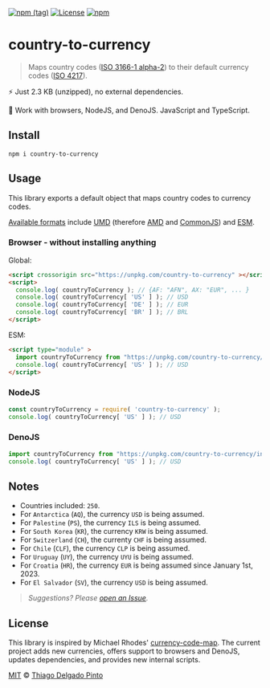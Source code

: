 [![npm (tag)](https://img.shields.io/npm/v/country-to-currency?color=green&label=NPM&style=for-the-badge)](https://github.com/thiagodp/country-to-currency/releases)
[![License](https://img.shields.io/npm/l/country-to-currency.svg?style=for-the-badge&color=green)](https://github.com/thiagodp/country-to-currency/blob/master/LICENSE.txt)
[![npm](https://img.shields.io/npm/dt/country-to-currency?style=for-the-badge&color=green)](https://www.npmjs.com/package/country-to-currency)

# country-to-currency

> Maps country codes ([ISO 3166-1 alpha-2](https://en.wikipedia.org/wiki/ISO_3166-1_alpha-2#Officially_assigned_code_elements)) to their default currency codes ([ISO 4217](https://en.wikipedia.org/wiki/ISO_4217#Active_codes)).

⚡ Just 2.3 KB (unzipped), no external dependencies.

🎯 Work with browsers, NodeJS, and DenoJS. JavaScript and TypeScript.

## Install

```shell
npm i country-to-currency
```

## Usage

This library exports a default object that maps country codes to currency codes.

[Available formats]() include [UMD](https://github.com/umdjs/umd) (therefore [AMD](https://github.com/amdjs/amdjs-api/wiki/AMD) and [CommonJS](http://wiki.commonjs.org/wiki/CommonJS)) and
[ESM](https://developer.mozilla.org/en-US/docs/Web/JavaScript/Guide/Modules).

### Browser - without installing anything

Global:
```html
<script crossorigin src="https://unpkg.com/country-to-currency" ></script>
<script>
  console.log( countryToCurrency ); // {AF: "AFN", AX: "EUR", ... }
  console.log( countryToCurrency[ 'US' ] ); // USD
  console.log( countryToCurrency[ 'DE' ] ); // EUR
  console.log( countryToCurrency[ 'BR' ] ); // BRL
</script>
```

ESM:
```html
<script type="module" >
  import countryToCurrency from "https://unpkg.com/country-to-currency/index.esm.js";
  console.log( countryToCurrency[ 'US' ] ); // USD
</script>
```

### NodeJS
```js
const countryToCurrency = require( 'country-to-currency' );
console.log( countryToCurrency[ 'US' ] ); // USD
```

### DenoJS

```js
import countryToCurrency from "https://unpkg.com/country-to-currency/index.esm.js";
console.log( countryToCurrency[ 'US' ] ); // USD
```

## Notes

- Countries included: `250`.
- For `Antarctica` (`AQ`), the currency `USD` is being assumed.
- For `Palestine` (`PS`), the currency `ILS` is being assumed.
- For `South Korea` (`KR`), the currency `KRW` is being assumed.
- For `Switzerland` (`CH`), the currenty `CHF` is being assumed.
- For `Chile` (`CLF`), the currency `CLP` is being assumed.
- For `Uruguay` (`UY`), the currency `UYU` is being assumed.
- For `Croatia` (`HR`), the currency `EUR` is being assumed since January 1st, 2023.
- For `El Salvador` (`SV`), the currency `USD` is being assumed.

> _Suggestions? Please [open an Issue](https://github.com/thiagodp/country-to-currency/issues/new)._

## License

This library is inspired by Michael Rhodes' [currency-code-map](https://github.com/michaelrhodes/currency-code-map). The current project adds new currencies, offers support to browsers and DenoJS, updates dependencies, and provides new internal scripts.

[MIT](LICENSE.txt) © [Thiago Delgado Pinto](https://github.com/thiagodp)

